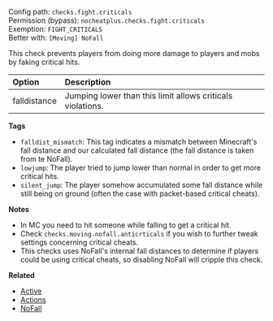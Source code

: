 Config path: `checks.fight.criticals`  
Permission (bypass): `nocheatplus.checks.fight.criticals`  
Exemption: `FIGHT_CRITICALS`              
Better with: `[Moving] NoFall` 

This check prevents players from doing more damage to players and mobs by faking critical hits.

| Option              | Description |
| :------------------ | :---------- |
| falldistance        | Jumping lower than this limit allows criticals violations. |

**Tags**
* `falldist_mismatch`: This tag indicates a mismatch between Minecraft's fall distance and our calculated fall distance (the fall distance is taken from te NoFall).
* `lowjump`: The player tried to jump lower than normal in order to get more critical hits.
* `silent_jump`: The player somehow accumulated some fall distance while still being on ground (often the case with packet-based critical cheats).

**Notes**
* In MC you need to hit someone while falling to get a critical hit.
* Check `checks.moving.nofall.anticrticals` if you wish to further tweak settings concerning critical cheats.
* This checks uses NoFall's internal fall distances to determine if players could be using critical cheats, so disabling NoFall will cripple this check.

**Related**  
* [Active](https://github.com/Updated-NoCheatPlus/Docs/blob/master/Settings/General.md#active)
* [Actions](https://github.com/Updated-NoCheatPlus/Docs/blob/master/Settings/General.md#actions)
* [NoFall](https://github.com/Updated-NoCheatPlus/Docs/blob/master/Settings/Checks/%5BMoving%5D-Nofall.md)
